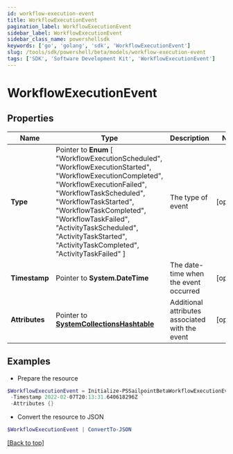 ```yaml
---
id: workflow-execution-event
title: WorkflowExecutionEvent
pagination_label: WorkflowExecutionEvent
sidebar_label: WorkflowExecutionEvent
sidebar_class_name: powershellsdk
keywords: ['go', 'golang', 'sdk', 'WorkflowExecutionEvent'] 
slug: /tools/sdk/powershell/beta/models/workflow-execution-event
tags: ['SDK', 'Software Development Kit', 'WorkflowExecutionEvent']
---
```



# WorkflowExecutionEvent

## Properties

Name | Type | Description | Notes
------------ | ------------- | ------------- | -------------
**Type** |  Pointer to  **Enum** [  "WorkflowExecutionScheduled",    "WorkflowExecutionStarted",    "WorkflowExecutionCompleted",    "WorkflowExecutionFailed",    "WorkflowTaskScheduled",    "WorkflowTaskStarted",    "WorkflowTaskCompleted",    "WorkflowTaskFailed",    "ActivityTaskScheduled",    "ActivityTaskStarted",    "ActivityTaskCompleted",    "ActivityTaskFailed" ] | The type of event | [optional] 
**Timestamp** |  Pointer to **System.DateTime** | The date-time when the event occurred | [optional] 
**Attributes** |  Pointer to [**SystemCollectionsHashtable**](system-collections-hashtable) | Additional attributes associated with the event | [optional] 

## Examples

- Prepare the resource
```powershell
$WorkflowExecutionEvent = Initialize-PSSailpointBetaWorkflowExecutionEvent  -Type WorkflowTaskScheduled `
 -Timestamp 2022-02-07T20:13:31.640618296Z `
 -Attributes {}
```

- Convert the resource to JSON
```powershell
$WorkflowExecutionEvent | ConvertTo-JSON
```


[[Back to top]](#) 

